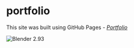 # portfolio
This site was built using GitHub Pages - *[Portfolio](cosmshivani.github.io/portfolio)*

![Blender 2.93](videos/Floating_islands.gif)
